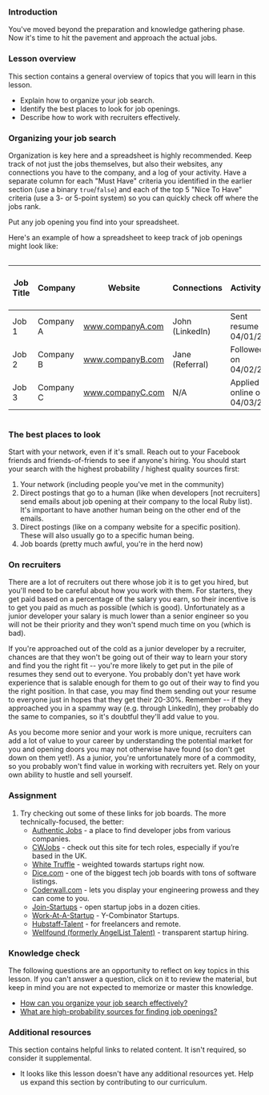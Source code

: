### Introduction

You've moved beyond the preparation and knowledge gathering phase.  Now it's time to hit the pavement and approach the actual jobs.

### Lesson overview

This section contains a general overview of topics that you will learn in this lesson.

- Explain how to organize your job search.
- Identify the best places to look for job openings.
- Describe how to work with recruiters effectively.

### Organizing your job search

Organization is key here and a spreadsheet is highly recommended.  Keep track of not just the jobs themselves, but also their websites, any connections you have to the company, and a log of your activity.  Have a separate column for each "Must Have" criteria you identified in the earlier section (use a binary `true`/`false`) and each of the top 5 "Nice To Have" criteria (use a 3- or 5-point system) so you can quickly check off where the jobs rank.

Put any job opening you find into your spreadsheet.

Here's an example of how a spreadsheet to keep track of job openings might look like:

<!-- overflow div required as table would render wider than content width -->
<!-- markdownlint-disable MD034 bare URL required for table purposes (angle bracket URLs not rendered on site) -->

<div style="overflow-x: auto;" markdown="block">

| Job Title | Company | Website | Connections | Activity Log | Must Have 1 | Must Have 2 | Must Have 3 | Nice to Have 1 | Nice to Have 2 | Nice to Have 3 | Nice to Have 4 | Nice to Have 5 |
|-----------|---------|---------|-------------|--------------|-------------|-------------|-------------|---------------|---------------|---------------|---------------|---------------|
| Job 1     | Company A | www.companyA.com | John (LinkedIn) | Sent resume on 04/01/2023 | TRUE | TRUE | FALSE | 5 | 4 | 3 | 2 | 1 |
| Job 2     | Company B | www.companyB.com | Jane (Referral) | Followed up on 04/02/2023 | TRUE | FALSE | TRUE | 3 | 5 | 2 | 4 | 1 |
| Job 3     | Company C | www.companyC.com | N/A | Applied online on 04/03/2023 | FALSE | TRUE | TRUE | 4 | 2 | 5 | 1 | 3 |

</div>

<!-- markdownlint-enable MD034 -->

### The best places to look

Start with your network, even if it's small.  Reach out to your Facebook friends and friends-of-friends to see if anyone's hiring.  You should start your search with the highest probability / highest quality sources first:

1. Your network (including people you've met in the community)
1. Direct postings that go to a human (like when developers [not recruiters] send emails about job opening at their company to the local Ruby list).  It's important to have another human being on the other end of the emails.
1. Direct postings (like on a company website for a specific position).  These will also usually go to a specific human being.
1. Job boards (pretty much awful, you're in the herd now)

### On recruiters

There are a lot of recruiters out there whose job it is to get you hired, but you'll need to be careful about how you work with them.  For starters, they get paid based on a percentage of the salary you earn, so their incentive is to get you paid as much as possible (which is good).  Unfortunately as a junior developer your salary is much lower than a senior engineer so you will not be their priority and they won't spend much time on you (which is bad).  

If you're approached out of the cold as a junior developer by a recruiter, chances are that they won't be going out of their way to learn your story and find you the right fit -- you're more likely to get put in the pile of resumes they send out to everyone. You probably don't yet have work experience that is salable enough for them to go out of their way to find you the right position.  In that case, you may find them sending out your resume to everyone just in hopes that they get their 20-30%.  Remember -- if they approached you in a spammy way (e.g. through LinkedIn), they probably do the same to companies, so it's doubtful they'll add value to you.  

As you become more senior and your work is more unique, recruiters can add a lot of value to your career by understanding the potential market for you and opening doors you may not otherwise have found (so don't get down on them yet!).  As a junior, you're unfortunately more of a commodity, so you probably won't find value in working with recruiters yet.  Rely on your own ability to hustle and sell yourself.

### Assignment

<div class="lesson-content__panel" markdown="1">

1. Try checking out some of these links for job boards.  The more technically-focused, the better:
   - [Authentic Jobs](http://www.authenticjobs.com) - a place to find developer jobs from various companies.
   - [CWJobs](http://cwjobs.co.uk) - check out this site for tech roles, especially if you’re based in the UK.
   - [White Truffle](http://www.whitetruffle.com) - weighted towards startups right now.
   - [Dice.com](http://www.dice.com) - one of the biggest tech job boards with tons of software listings.
   - [Coderwall.com](http://coderwall.com) - lets you display your engineering prowess and they can come to you.
   - [Join-Startups](https://underdog.io/) - open startup jobs in a dozen cities.
   - [Work-At-A-Startup](https://www.workatastartup.com/) - Y-Combinator Startups.
   - [Hubstaff-Talent](https://talent.hubstaff.com/) - for freelancers and remote.
   - [Wellfound (formerly AngelList Talent)](https://wellfound.com/jobs) - transparent startup hiring.

</div>

### Knowledge check

The following questions are an opportunity to reflect on key topics in this lesson. If you can't answer a question, click on it to review the material, but keep in mind you are not expected to memorize or master this knowledge.

- [How can you organize your job search effectively?](#organizing-your-job-search)
- [What are high-probability sources for finding job openings?](#the-best-places-to-look)

### Additional resources

This section contains helpful links to related content. It isn't required, so consider it supplemental.

- It looks like this lesson doesn't have any additional resources yet. Help us expand this section by contributing to our curriculum.
